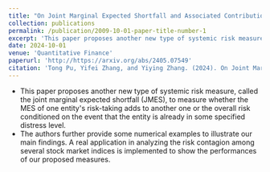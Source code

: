```yaml
---
title: "On Joint Marginal Expected Shortfall and Associated Contribution Risk Measures"
collection: publications
permalink: /publication/2009-10-01-paper-title-number-1
excerpt: 'This paper proposes another new type of systemic risk measure, called the joint marginal expected shortfall (JMES), to measure whether the MES of one entity's risk-taking adds to another one or the overall risk conditioned on the event that the entity is already in some specified distress level.'
date: 2024-10-01
venue: 'Quantitative Finance'
paperurl: 'http://https://arxiv.org/abs/2405.07549'
citation: 'Tong Pu, Yifei Zhang, and Yiying Zhang. (2024). On Joint Marginal Expected Shortfall and Associated Contribution Risk Measures,  Quantitative Finance (Accepted).'
---
```


* This paper proposes another new type of systemic risk measure, called the joint marginal expected shortfall (JMES), to measure whether the MES of one entity's risk-taking adds to another one or the overall risk conditioned on the event that the entity is already in some specified distress level.  
* The authors further provide some numerical examples to illustrate our main findings. A real application in analyzing the risk contagion among several stock market indices is implemented to show the performances of our proposed measures.
